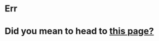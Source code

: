 
# Err
# Did you mean to head to <a href="https://ccc-chavez.github.io/gam/pages/main.html">this page?</a>
